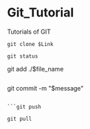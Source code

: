 # Git_Tutorial
Tutorials of GIT

```
git clone $Link
```


```
git status
```
git add ./$file_name
```
```
git commit -m "$message"
```

```git push
```
```
git pull
```

